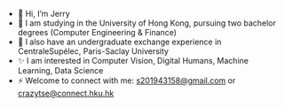 - 👋 Hi, I’m Jerry
- 👀 I am studying in the University of Hong Kong, pursuing two bachelor degrees (Computer Engineering & Finance)
- 👀 I also have an undergraduate exchange experience in CentraleSupélec, Paris-Saclay University
- ✨ I am interested in Computer Vision, Digital Humans, Machine Learning, Data Science
- ⚡ Welcome to connect with me: s201943158@gmail.com or crazytse@connect.hku.hk
